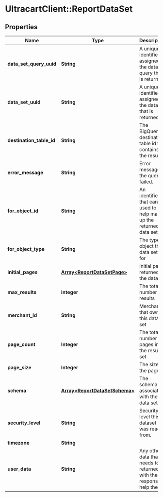 # UltracartClient::ReportDataSet

## Properties
Name | Type | Description | Notes
------------ | ------------- | ------------- | -------------
**data_set_query_uuid** | **String** | A unique identifier assigned to the data set query that is returned. | [optional] 
**data_set_uuid** | **String** | A unique identifier assigned to the data set that is returned. | [optional] 
**destination_table_id** | **String** | The BigQuery destination table id that contains the result. | [optional] 
**error_message** | **String** | Error message if the query failed. | [optional] 
**for_object_id** | **String** | An identifier that can be used to help match up the returned data set | [optional] 
**for_object_type** | **String** | The type of object this data set is for | [optional] 
**initial_pages** | [**Array&lt;ReportDataSetPage&gt;**](ReportDataSetPage.md) | Initial pages returned in the dataset | [optional] 
**max_results** | **Integer** | The total number of results | [optional] 
**merchant_id** | **String** | Merchant that owns this data set | [optional] 
**page_count** | **Integer** | The total number of pages in the result set | [optional] 
**page_size** | **Integer** | The size of the pages | [optional] 
**schema** | [**Array&lt;ReportDataSetSchema&gt;**](ReportDataSetSchema.md) | The schema associated with the data set. | [optional] 
**security_level** | **String** | Security level this dataset was read from. | [optional] 
**timezone** | **String** |  | [optional] 
**user_data** | **String** | Any other data that needs to be returned with the response to help the UI | [optional] 



